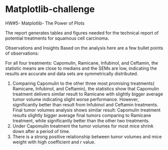 # Matplotlib-challenge
HW#5- Matplotlib- The Power of Plots

The report generates tables and figures needed for the technical report of potential treatments for squamous cell carcinoma.

Observations and Insights
Based on the analysis here are a few bullet points of observations:

For all four treatments: Capomulin, Ramicane, Infubinol, and Ceftamin, the statistic means are close to medians and the SEMs are low, indicating the results are accurate and data sets are symmetrically distributed.
1. Comparing Capomulin to the other three most promising treatments( Ramicane, Infubinol, and Ceftamin), the statistics show that Capomulin treatment delivers similar result to Ramicane with slightly bigger average tumor volume indicating slight worse performance. However, significantly better than result from Infubinol and Ceftamin treatments. Final tumor volumes analysis shows similar result: Capomulin treatment results slightly bigger average final tumors comparing to Ramicane treatment, while significantly better than the other two treatments.
2. Under Capomulin treatment the tumor volumes for most mice shrink down after a period of time.  
3. There is a strong positive relationship between tumor volumes and mice weight with high coefficient and r value.


